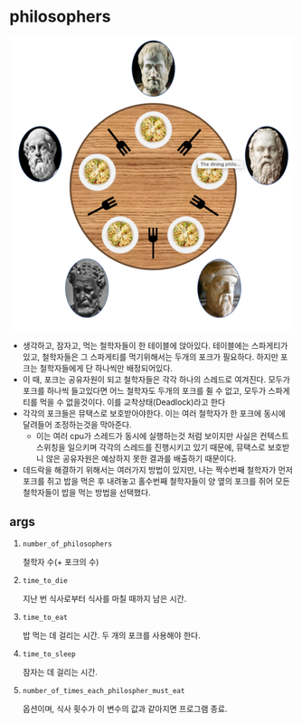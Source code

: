 # philosophers

![img](./philosophers.png)

-   생각하고, 잠자고, 먹는 철학자들이 한 테이블에 앉아있다. 테이블에는 스파게티가 있고, 철학자들은 그 스파게티를 먹기위해서는 두개의 포크가 필요하다. 하지만 포크는 철학자들에게 단 하나씩만 배정되어있다.
-   이 때, 포크는 공유자원이 되고 철학자들은 각각 하나의 스레드로 여겨진다. 모두가 포크를 하나씩 들고있다면 어느 철학자도 두개의 포크를 쥘 수 없고, 모두가 스파게티를 먹을 수 없을것이다. 이를 교착상태(Deadlock)라고 한다
-   각각의 포크들은 뮤택스로 보호받아야한다. 이는 여러 철학자가 한 포크에 동시에 달려들어 조정하는것을 막아준다.
    -   이는 여러 cpu가 스레드가 동시에 실행하는것 처럼 보이지만 사실은 컨텍스트 스위칭을 일으키며 각각의 스레드를 진행시키고 있기 때문에, 뮤택스로 보호받니 않은 공유자원은 예상하지 못한 결과를 배출하기 때문이다.
-   데드락을 해결하기 위해서는 여러가지 방법이 있지만, 나는 짝수번째 철학자가 먼저 포크를 쥐고 밥을 먹은 후 내려놓고 홀수번째 철학자들이 양 옆의 포크를 쥐어 모든 철학자들이 밥을 먹는 방법을 선택했다.

## args

1. `number_of_philosophers`

    철학자 수(+ 포크의 수)

2. `time_to_die`

    지난 번 식사로부터 식사를 마칠 때까지 남은 시간.

3. `time_to_eat`

    밥 먹는 데 걸리는 시간. 두 개의 포크를 사용해야 한다.

4. `time_to_sleep`

    잠자는 데 걸리는 시간.

5. `number_of_times_each_philospher_must_eat`

    옵션이며, 식사 횟수가 이 변수의 값과 같아지면 프로그램 종료.

<br/>
<br/>
